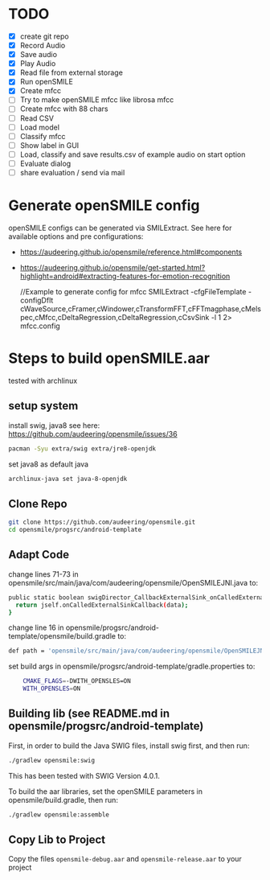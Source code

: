 # TODO

- [x] create git repo
- [x] Record Audio
- [x] Save audio
- [x] Play Audio
- [x] Read file from external storage
- [x] Run openSMILE
- [x] Create mfcc
- [ ] Try to make openSMILE mfcc like librosa mfcc
- [ ] Create mfcc with 88 chars
- [ ] Read CSV
- [ ] Load model
- [ ] Classify mfcc
- [ ] Show label in GUI
- [ ] Load, classify and save results.csv of example audio on start option
- [ ] Evaluate dialog
- [ ] share evaluation / send via mail

# Generate openSMILE config

openSMILE configs can be generated via SMILExtract.
See here for available options and pre configurations:
- https://audeering.github.io/opensmile/reference.html#components
- https://audeering.github.io/opensmile/get-started.html?highlight=android#extracting-features-for-emotion-recognition

    //Example to generate config for mfcc
    SMILExtract -cfgFileTemplate -configDflt cWaveSource,cFramer,cWindower,cTransformFFT,cFFTmagphase,cMelspec,cMfcc,cDeltaRegression,cDeltaRegression,cCsvSink -l 1 2> mfcc.config

# Steps to build openSMILE.aar

tested with archlinux

## setup system

install swig, java8 see here: https://github.com/audeering/opensmile/issues/36
```bash
pacman -Syu extra/swig extra/jre8-openjdk
```

set java8 as default java
```bash
archlinux-java set java-8-openjdk
```

## Clone Repo

```bash
git clone https://github.com/audeering/opensmile.git
cd opensmile/progsrc/android-template
```

## Adapt Code

change lines 71-73 in opensmile/src/main/java/com/audeering/opensmile/OpenSMILEJNI.java to:
```bash
public static boolean swigDirector_CallbackExternalSink_onCalledExternalSinkCallback(CallbackExternalSink jself, float[] data) {
  return jself.onCalledExternalSinkCallback(data);
}
```

change line 16 in opensmile/progsrc/android-template/opensmile/build.gradle to:
```bash
def path = 'opensmile/src/main/java/com/audeering/opensmile/OpenSMILEJNI.java'
```

set build args in opensmile/progsrc/android-template/gradle.properties to:
```bash
    CMAKE_FLAGS=-DWITH_OPENSLES=ON
    WITH_OPENSLES=ON
```

## Building lib (see README.md in opensmile/progsrc/android-template)

First, in order to build the Java SWIG files, install swig first, and then run:
```bash
./gradlew opensmile:swig
```
This has been tested with SWIG Version 4.0.1.

To build the aar libraries, set the openSMILE parameters in opensmile/build.gradle, then run:
```bash
./gradlew opensmile:assemble
```

## Copy Lib to Project

Copy the files `opensmile-debug.aar` and `opensmile-release.aar` to your project

